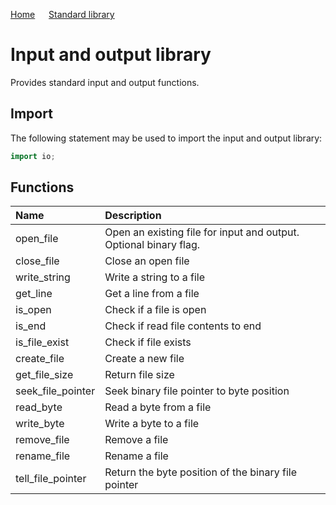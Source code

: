 [Home](https://puckowski.github.io/concert/) <span>&emsp;</span> [Standard library](https://puckowski.github.io/concert/standard_library.html)

# Input and output library

Provides standard input and output functions.

## Import

The following statement may be used to import the input and output library:

```cpp
import io;
```

## Functions

| Name              | Description                                                       |
|:------------------|:------------------------------------------------------------------|
| open_file         | Open an existing file for input and output. Optional binary flag. |
| close_file        | Close an open file                                                |
| write_string      | Write a string to a file                                          |
| get_line          | Get a line from a file                                            |
| is_open           | Check if a file is open                                           |
| is_end            | Check if read file contents to end                                |
| is_file_exist     | Check if file exists                                              |
| create_file       | Create a new file                                                 |
| get_file_size     | Return file size                                                  |
| seek_file_pointer | Seek binary file pointer to byte position                         |
| read_byte         | Read a byte from a file                                           |
| write_byte        | Write a byte to a file                                            |
| remove_file       | Remove a file                                                     |
| rename_file       | Rename a file                                                     |
| tell_file_pointer | Return the byte position of the binary file pointer               |
